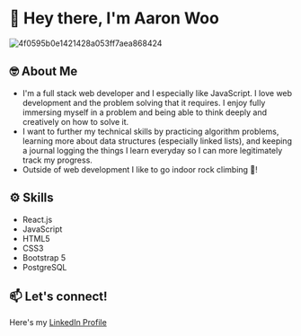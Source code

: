 # 👋 Hey there, I'm Aaron Woo

![4f0595b0e1421428a053ff7aea868424](https://user-images.githubusercontent.com/87718271/142695319-2ff1c3ad-0860-465d-a607-dd357826b077.gif)


## 🤓 About Me
  * I'm a full stack web developer and I especially like JavaScript. I love web development and the problem solving that it requires. I enjoy fully immersing myself in a problem and being able to think deeply and creatively on how to solve it. 
  * I want to further my technical skills by practicing algorithm problems, learning more about data structures (especially linked lists), and keeping a journal logging the things I learn everyday so I can more legitimately track my progress. 
  * Outside of web development I like to go indoor rock climbing 🧗! 

## ⚙️ Skills
  * React.js
  * JavaScript
  * HTML5
  * CSS3
  * Bootstrap 5
  * PostgreSQL

## 📫 Let's connect!
Here's my [LinkedIn Profile](https://www.linkedin.com/in/aaron-woo1/) 


